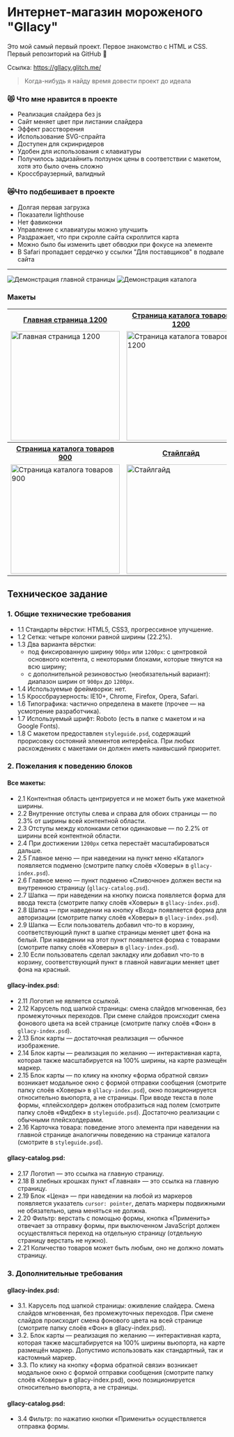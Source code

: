 # Интернет-магазин мороженого "Gllacy"

Это мой самый первый проект. Первое знакомство с HTML и CSS. Первый репозиторий на GitHub 💛

Ссылка: https://gllacy.glitch.me/

>Когда-нибудь я найду время довести проект до идеала

### 😻 Что мне нравится в проекте

* Реализация слайдера без js
* Сайт меняет цвет при листании слайдера
* Эффект расстворения
* Использование SVG-спрайта
* Доступен для скринридеров
* Удобен для использования с клавиатуры
* Получилось задизайнить ползунок цены в соответствии с макетом, хотя это было очень сложно
* Кроссбраузерный, валидный

### 😿Что подбешивает в проекте

* Долгая первая загрузка
* Показатели lighthouse
* Нет фавиконки
* Управление с клавиатуры можно улучшить
* Раздражает, что при скролле сайта скроллится карта
* Можно было бы изменить цвет обводки при фокусе на элементе
* В Safari пропадает сердечко у ссылки "Для поставщиков" в подвале сайта

----

![Демонстрация главной страницы](https://raw.githubusercontent.com/chrisryana/gllacy/70b7adb0bffb5df8521de77f801a4150a831c8b9/index.gif)
![Демонстрация каталога](https://raw.githubusercontent.com/chrisryana/gllacy/70b7adb0bffb5df8521de77f801a4150a831c8b9/catalog.gif)

### Макеты

<table>
  <tr>
  <th><a href="https://raw.githubusercontent.com/chrisryana/gllacy/70b7adb0bffb5df8521de77f801a4150a831c8b9/gllacy-index-1200.jpg">Главная страница 1200</a></th>
  <th><a href="https://raw.githubusercontent.com/chrisryana/gllacy/70b7adb0bffb5df8521de77f801a4150a831c8b9/gllacy-catalog-1200.jpg">Страница каталога товаров 1200</a></th>
<th><a href="https://raw.githubusercontent.com/chrisryana/gllacy/70b7adb0bffb5df8521de77f801a4150a831c8b9/gllacy-index-900.jpg">Главная страница 900</a></th>  
  </tr>
	
  <tr valign="top">
    <td>
      <a href="https://raw.githubusercontent.com/chrisryana/gllacy/70b7adb0bffb5df8521de77f801a4150a831c8b9/gllacy-index-1200.jpg" target="_blank">
        <img src="https://raw.githubusercontent.com/chrisryana/gllacy/70b7adb0bffb5df8521de77f801a4150a831c8b9/gllacy-index-1200.jpg" width="250" alt="Главная страница 1200">
      </a>
    </td>
    <td>
      <a href="https://raw.githubusercontent.com/chrisryana/gllacy/70b7adb0bffb5df8521de77f801a4150a831c8b9/gllacy-catalog-1200.jpg" target="_blank"><img src="https://raw.githubusercontent.com/chrisryana/gllacy/70b7adb0bffb5df8521de77f801a4150a831c8b9/gllacy-catalog-1200.jpg" width="250" alt="Страница каталога товаров 1200"></a>
    </td>
	<td>
      <a href="https://raw.githubusercontent.com/chrisryana/gllacy/70b7adb0bffb5df8521de77f801a4150a831c8b9/gllacy-catalog-1200.jpg" target="_blank"><img src="https://raw.githubusercontent.com/chrisryana/gllacy/70b7adb0bffb5df8521de77f801a4150a831c8b9/gllacy-index-900.jpg" width="250" alt="Главная страница 900"></a>
    </td>
  </tr>
  
  <tr>
  <th><a href="https://raw.githubusercontent.com/chrisryana/gllacy/70b7adb0bffb5df8521de77f801a4150a831c8b9/gllacy-catalog-900.jpg">Страница каталога товаров 900</a></th>
  <th><a href="https://raw.githubusercontent.com/chrisryana/gllacy/70b7adb0bffb5df8521de77f801a4150a831c8b9/styleguide.jpg">Стайлгайд</a></th>
  </tr>
  
  <tr valign="top">
    <td>
      <a href="https://raw.githubusercontent.com/chrisryana/gllacy/70b7adb0bffb5df8521de77f801a4150a831c8b9/gllacy-catalog-900.jpg" target="_blank">
        <img src="https://raw.githubusercontent.com/chrisryana/gllacy/70b7adb0bffb5df8521de77f801a4150a831c8b9/gllacy-catalog-900.jpg" width="250" alt="Страница каталога товаров 900">
      </a>
    </td>
    <td>
      <a href="https://raw.githubusercontent.com/chrisryana/gllacy/70b7adb0bffb5df8521de77f801a4150a831c8b9/styleguide.jpg" target="_blank"><img src="https://raw.githubusercontent.com/chrisryana/gllacy/70b7adb0bffb5df8521de77f801a4150a831c8b9/styleguide.jpg" width="250" alt="Стайлгайд"></a>
    </td>
  </tr>
</table>

## Техническое задание

### 1. Общие технические требования

* 1.1 Стандарты вёрстки: HTML5, CSS3, прогрессивное улучшение.
* 1.2 Сетка: четыре колонки равной ширины (22.2%).
* 1.3 Два варианта вёрстки:
	- под фиксированную ширину `900px` или `1200px`: с центровкой основного контента, с некоторыми блоками, которые тянутся на всю ширину;
	- с дополнительной резиновостью (необязательный вариант): диапазон ширин от `900px` до `1200px`.
* 1.4 Используемые фреймворки: нет.
* 1.5 Кроссбраузерность: IE10+, Chrome, Firefox, Opera, Safari.
* 1.6 Типографика: частично определена в макете (прочее — на усмотрение разработчика).
* 1.7 Используемый шрифт: Roboto (есть в папке с макетом и на Google Fonts).
* 1.8 С макетом предоставлен `styleguide.psd`, содержащий прорисовку состояний элементов интерфейса. При любых расхождениях с макетами он должен иметь наивысший приоритет.

### 2. Пожелания к поведению блоков

#### Все макеты:

* 2.1 Контентная область центрируется и не может быть уже макетной ширины.
* 2.2 Внутренние отступы слева и справа для обоих страницы — по 2.3% от ширины всей контентной области.
* 2.3 Отступы между колонками сетки одинаковые — по 2.2% от ширины всей контентной области.
* 2.4 При достижении `1200px` сетка перестаёт масштабироваться дальше.
* 2.5 Главное меню — при наведении на пункт меню «Каталог» появляется подменю (смотрите папку слоёв «Ховеры» в `gllacy-index.psd`).
* 2.6 Главное меню — пункт подменю «Сливочное» должен вести на внутреннюю страницу (`gllacy-catalog.psd`).
* 2.7 Шапка — при наведении на кнопку поиска появляется форма для ввода текста (смотрите папку слоёв «Ховеры» в `gllacy-index.psd`).
* 2.8 Шапка — при наведении на кнопку «Вход» появляется форма для авторизации (смотрите папку слоёв «Ховеры» в `gllacy-index.psd`).
* 2.9 Шапка — Если пользователь добавил что-то в корзину, соответствующий пункт в шапке страницы меняет цвет фона на белый. При наведении на этот пункт появляется форма с товарами (смотрите папку слоёв «Ховеры» в `gllacy-index.psd`).
* 2.10 Если пользователь сделал закладку или добавил что-то в корзину, соответствующий пункт в главной навигации меняет цвет фона на красный.

#### gllacy-index.psd:

* 2.11 Логотип не является ссылкой.
* 2.12 Карусель под шапкой страницы: смена слайдов мгновенная, без промежуточных переходов. При смене слайдов происходит смена фонового цвета на всей странице (смотрите папку слоёв «Фон» в `gllacy-index.psd`).
* 2.13 Блок карты — достаточная реализация — обычное изображение.
* 2.14 Блок карты — реализация по желанию — интерактивная карта, которая также масштабируется на 100% ширины, на карте размещён маркер.
* 2.15 Блок карты — по клику на кнопку «форма обратной связи» возникает модальное окно с формой отправки сообщения (смотрите папку слоёв «Ховеры» в `gllacy-index.psd`), окно позиционируется относительно вьюпорта, а не страницы. При вводе текста в поле формы, «плейсхолдер» должен отобразиться над полем (смотрите папку слоёв «Фидбек» в `styleguide.psd`). Достаточно реализации с обычными плейсхолдерами.
* 2.16 Карточка товара: поведение этого элемента при наведении на главной странице аналогичны поведению на странице каталога (смотрите в `styleguide.psd`).

#### gllacy-catalog.psd:

* 2.17 Логотип — это ссылка на главную страницу.
* 2.18 В хлебных крошках пункт «Главная» — это ссылка на главную страницу.
* 2.19 Блок «Цена» — при наведении на любой из маркеров появляется указатель `cursor: pointer`, делать маркеры подвижными не обязательно, цена меняться не должна.
* 2.20 Фильтр: верстать с помощью формы, кнопка «Применить» отвечает за отправку формы, при выключенном JavaScript должен осуществляться переход на отдельную страницу (отдельную страницу верстать не нужно).
* 2.21 Количество товаров может быть любым, оно не должно ломать страницу.

### 3. Дополнительные требования

#### gllacy-index.psd:

* 3.1. Карусель под шапкой страницы: оживление слайдера. Cмена слайдов мгновенная, без промежуточных переходов. При смене слайдов происходит смена фонового цвета на всей странице (смотрите папку слоёв «Фон» в gllacy-index.psd).
* 3.2. Блок карты — реализация по желанию — интерактивная карта, которая также масштабируется на 100% ширины вьюпорта, на карте размещён маркер. Допустимо использовать как стандартный, так и кастомный маркер.
* 3.3. По клику на кнопку «форма обратной связи» возникает модальное окно с формой отправки сообщения (смотрите папку слоёв «Ховеры» в gllacy-index.psd), окно позиционируется относительно вьюпорта, а не страницы.

#### gllacy-catalog.psd:

* 3.4 Фильтр: по нажатию кнопки «Применить» осуществляется отправка формы.
